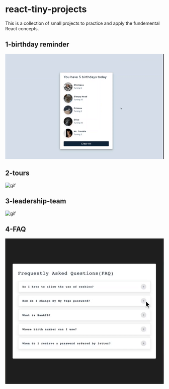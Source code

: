 # react-tiny-projects

This is a collection of small projects to practice and apply the fundemental React concepts.

## 1-birthday reminder

![gif](https://github.com/benkaan001/react-tiny-projects/blob/main/1-birthday-reminder/assets/birthday-reminder.gif)

## 2-tours

![gif](https://github.com/benkaan001/react-tiny-projects/blob/main/1-birthday-reminder/assets/tours.gif)

## 3-leadership-team

![gif](https://github.com/benkaan001/react-tiny-projects/blob/main/1-birthday-reminder/assets/leadership-team.gif)

## 4-FAQ

![gif](https://github.com/benkaan001/react-tiny-projects/blob/main/1-birthday-reminder/assets/FAQ.gif)
